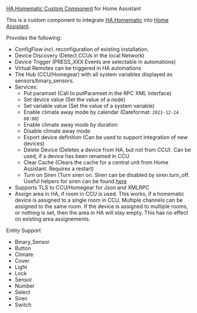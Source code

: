 [HA Homematic Custom Component](https://github.com/danielperna84/custom_homematic) for Home Assistant

This is a custom component to integrate [HA Homematic](https://github.com/danielperna84/hahomematic) into [Home Assistant](https://www.home-assistant.io).

Provides the following:
- ConfigFlow incl. reconfiguration of existing installation.
- Device Discovery (Detect CCUs in the local Network)
- Device Trigger (PRESS_XXX Events are selectable in automations)
- Virtual Remotes can be triggered in HA automations
- The Hub (CCU/Homegear) with all system variables displayed as sensors/binary_sensors.
- Services:
  - Put paramset (Call to putParamset in the RPC XML interface)
  - Set device value (Set the value of a node)
  - Set variable value (Set the value of a system variable)
  - Enable climate away mode by calendar (Dateformat: `2021-12-24 08:00`)
  - Enable climate away mode by duration
  - Disable climate away mode
  - Export device definition (Can be used to support integration of new devices)
  - Delete Device (Deletes a device from HA, but not from CCU). Can be used, if a device has been renamed in CCU.
  - Clear Cache (Clears the cache for a central unit from Home Assistant. Requires a restart)
  - Turn on Siren (Turn siren on. Siren can be disabled by siren.turn_off. Useful helpers for siren can be found [here](https://github.com/danielperna84/hahomematic/blob/devel/docs/input_select_helper.md#siren)
- Supports TLS to CCU/Homegear for Json and XMLRPC
- Assign area in HA, if room in CCU is used.
  This works, if a homematic device is assigned to a single room in CCU. Multiple channels can be assigned to the same room.
  If the device is assigned to multiple rooms, or nothing is set, then the area in HA will stay empty.
  This has no effect on existing area assignements.


Entity Support
- Binary_Sensor
- Button
- Climate
- Cover
- Light
- Lock
- Sensor
- Number
- Select
- Siren
- Switch
